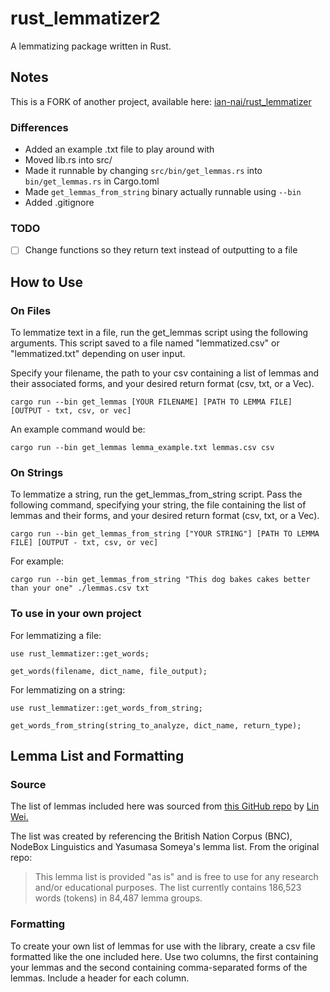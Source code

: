 # rust_lemmatizer2
A lemmatizing package written in Rust.

## Notes
This is a FORK of another project, available here: [ian-nai/rust_lemmatizer](https://github.com/ian-nai/rust_lemmatizer)

### Differences
- Added an example .txt file to play around with
- Moved lib.rs into src/
- Made it runnable by changing `src/bin/get_lemmas.rs` into `bin/get_lemmas.rs` in Cargo.toml
- Made `get_lemmas_from_string` binary actually runnable using `--bin`
- Added .gitignore

### TODO
- [ ] Change functions so they return text instead of outputting to a file

## How to Use
### On Files
To lemmatize text in a file, run the get_lemmas script using the following arguments. This script saved to a file named "lemmatized.csv" or "lemmatized.txt" depending on user input.

Specify your filename, the path to your csv containing a list of lemmas and their associated forms, and your desired return format (csv, txt, or a Vec<String>).
```
cargo run --bin get_lemmas [YOUR FILENAME] [PATH TO LEMMA FILE] [OUTPUT - txt, csv, or vec]
```
An example command would be:
```
cargo run --bin get_lemmas lemma_example.txt lemmas.csv csv
```

### On Strings
To lemmatize a string, run the get_lemmas_from_string script. Pass the following command, specifying your string, the file containing the list of lemmas and their forms, and your desired return format (csv, txt, or a Vec<String>).
```
cargo run --bin get_lemmas_from_string ["YOUR STRING"] [PATH TO LEMMA FILE] [OUTPUT - txt, csv, or vec]

```
For example:
```
cargo run --bin get_lemmas_from_string "This dog bakes cakes better than your one" ./lemmas.csv txt
```

### To use in your own project
For lemmatizing a file:
```
use rust_lemmatizer::get_words;

get_words(filename, dict_name, file_output);
```

For lemmatizing on a string:
```
use rust_lemmatizer::get_words_from_string;

get_words_from_string(string_to_analyze, dict_name, return_type);
```


## Lemma List and Formatting
### Source
The list of lemmas included here was sourced from [this GitHub repo](https://github.com/skywind3000/lemma.en) by [Lin Wei.](https://github.com/skywind3000) 

The list was created by referencing the British Nation Corpus (BNC), NodeBox Linguistics and Yasumasa Someya's lemma list.
From the original repo:
>This lemma list is provided "as is" and is free to use for any research and/or educational purposes. The list currently contains 186,523 words (tokens) in 84,487 lemma groups.

### Formatting
To create your own list of lemmas for use with the library, create a csv file formatted like the one included here. Use two columns, the first containing your lemmas and the second containing comma-separated forms of the lemmas. Include a header for each column.


